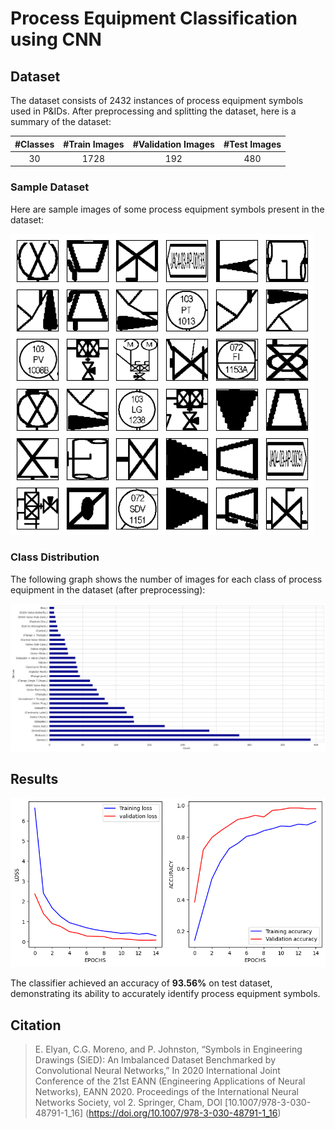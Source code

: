 # Process Equipment Classification using CNN

## Dataset

The dataset consists of 2432 instances of process equipment symbols used in P&IDs. After preprocessing and splitting the dataset, here is a summary of the dataset:

| #Classes | #Train Images | #Validation Images | #Test Images |
| :------: | :------: | :------: | :------: |
| 30 | 1728 | 192 | 480 |

### Sample Dataset
Here are sample images of some process equipment symbols present in the dataset:

![Sample Process Equipments](sample_process_equipments.png)

### Class Distribution
The following graph shows the number of images for each class of process equipment in the dataset (after preprocessing):

![Class Distribution](class_distribution.png)

## Results

![Results](result.png)

The classifier achieved an accuracy of **93.56%** on test dataset, demonstrating its ability to accurately identify process equipment symbols.

## Citation

> E. Elyan, C.G. Moreno, and P. Johnston, “Symbols in Engineering Drawings (SiED): An Imbalanced Dataset Benchmarked by Convolutional Neural Networks,” In 2020 International Joint Conference of the 21st EANN (Engineering Applications of Neural Networks), EANN 2020. Proceedings of the International Neural Networks Society, vol 2. Springer, Cham, DOI [10.1007/978-3-030-48791-1_16]
> (https://doi.org/10.1007/978-3-030-48791-1_16)
